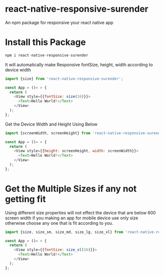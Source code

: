 # react-native-responsive-surender
An npm package for responsive your react native app

# Install this Package
```js
npm i react-native-responsive-surender
```

It will automatically make Responsive fontSize, height, width according to device width

```js
import {size} from 'react-native-responsive-surender';

const App = ()= > {
  return (
    <View style={{fontSize: size(16)}}>
      <Text>Hello World!</Text>
    </View>
  );
};
```

Get the Device Width and Height Using Below

```js
import {screenWidth, screenHeight} from 'react-native-responsive-surender';

const App = ()= > {
  return (
    <View style={{height: screenHeight, width: screenWidth}}>
      <Text>Hello World!</Text>
    </View>
  );
};
```

# Get the Multiple Sizes if any not getting fit
Using different size properties will not effect the device that are below 600 screen width
if you making an app for mobile device use only size otherwise choose any one that is fit according to you.

```js
import {size, size_sm, size_md, size_lg, size_xl} from 'react-native-responsive-surender';

const App = ()= > {
  return (
    <View style={{fontSize: size_xl(16)}}>
      <Text>Hello World!</Text>
    </View>
  );
};
```



